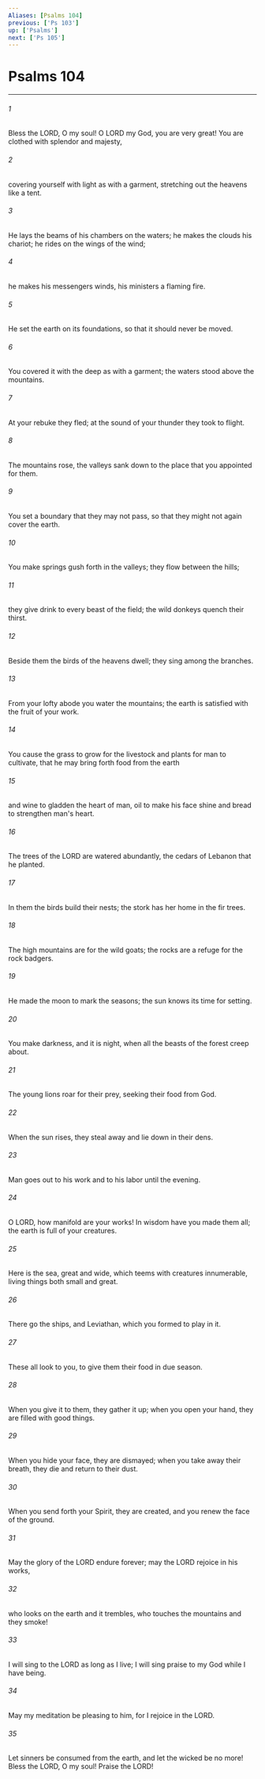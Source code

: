 ```yaml
---
Aliases: [Psalms 104]
previous: ['Ps 103']
up: ['Psalms']
next: ['Ps 105']
---
```

# Psalms 104

***

 

###### 1 
Bless the LORD, O my soul! 
 O LORD my God, you are very great! 
 You are clothed with splendor and majesty, 
 
 

###### 2 
covering yourself with light as with a garment, 
 stretching out the heavens like a tent. 
 
 

###### 3 
He lays the beams of his chambers on the waters; 
 he makes the clouds his chariot; 
 he rides on the wings of the wind; 
 
 

###### 4 
he makes his messengers winds, 
 his ministers a flaming fire.
 
 

###### 5 
He set the earth on its foundations, 
 so that it should never be moved. 
 
 

###### 6 
You covered it with the deep as with a garment; 
 the waters stood above the mountains. 
 
 

###### 7 
At your rebuke they fled; 
 at the sound of your thunder they took to flight. 
 
 

###### 8 
The mountains rose, the valleys sank down 
 to the place that you appointed for them. 
 
 

###### 9 
You set a boundary that they may not pass, 
 so that they might not again cover the earth.
 
 

###### 10 
You make springs gush forth in the valleys; 
 they flow between the hills; 
 
 

###### 11 
they give drink to every beast of the field; 
 the wild donkeys quench their thirst. 
 
 

###### 12 
Beside them the birds of the heavens dwell; 
 they sing among the branches. 
 
 

###### 13 
From your lofty abode you water the mountains; 
 the earth is satisfied with the fruit of your work.
 
 

###### 14 
You cause the grass to grow for the livestock 
 and plants for man to cultivate, 
 that he may bring forth food from the earth 
 
 

###### 15 
and wine to gladden the heart of man, 
 oil to make his face shine 
 and bread to strengthen man's heart.
 
 

###### 16 
The trees of the LORD are watered abundantly, 
 the cedars of Lebanon that he planted. 
 
 

###### 17 
In them the birds build their nests; 
 the stork has her home in the fir trees. 
 
 

###### 18 
The high mountains are for the wild goats; 
 the rocks are a refuge for the rock badgers.
 
 

###### 19 
He made the moon to mark the seasons; 
 the sun knows its time for setting. 
 
 

###### 20 
You make darkness, and it is night, 
 when all the beasts of the forest creep about. 
 
 

###### 21 
The young lions roar for their prey, 
 seeking their food from God. 
 
 

###### 22 
When the sun rises, they steal away 
 and lie down in their dens. 
 
 

###### 23 
Man goes out to his work 
 and to his labor until the evening.
 
 

###### 24 
O LORD, how manifold are your works! 
 In wisdom have you made them all; 
 the earth is full of your creatures. 
 
 

###### 25 
Here is the sea, great and wide, 
 which teems with creatures innumerable, 
 living things both small and great. 
 
 

###### 26 
There go the ships, 
 and Leviathan, which you formed to play in it.
 
 

###### 27 
These all look to you, 
 to give them their food in due season. 
 
 

###### 28 
When you give it to them, they gather it up; 
 when you open your hand, they are filled with good things. 
 
 

###### 29 
When you hide your face, they are dismayed; 
 when you take away their breath, they die 
 and return to their dust. 
 
 

###### 30 
When you send forth your Spirit, they are created, 
 and you renew the face of the ground.
 
 

###### 31 
May the glory of the LORD endure forever; 
 may the LORD rejoice in his works, 
 
 

###### 32 
who looks on the earth and it trembles, 
 who touches the mountains and they smoke! 
 
 

###### 33 
I will sing to the LORD as long as I live; 
 I will sing praise to my God while I have being. 
 
 

###### 34 
May my meditation be pleasing to him, 
 for I rejoice in the LORD. 
 
 

###### 35 
Let sinners be consumed from the earth, 
 and let the wicked be no more! 
 Bless the LORD, O my soul! 
 Praise the LORD!
 
